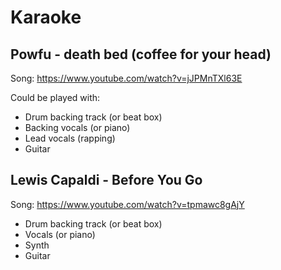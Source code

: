 
# Karaoke

## Powfu - death bed (coffee for your head)

Song: https://www.youtube.com/watch?v=jJPMnTXl63E

Could be played with:

* Drum backing track (or beat box)
* Backing vocals (or piano)
* Lead vocals (rapping)
* Guitar

## Lewis Capaldi - Before You Go

Song: https://www.youtube.com/watch?v=tpmawc8gAjY

* Drum backing track (or beat box)
* Vocals (or piano)
* Synth
* Guitar
